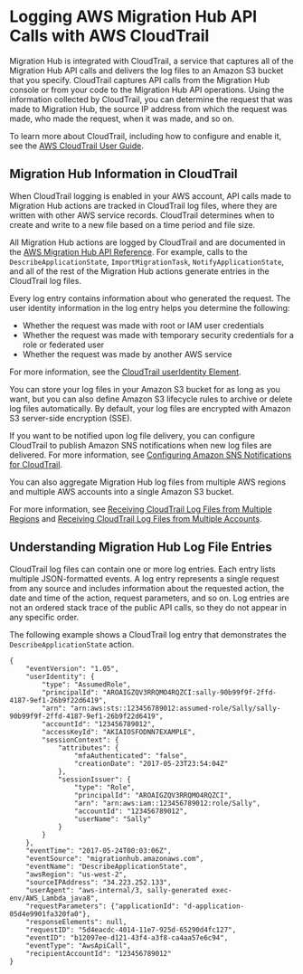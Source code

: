 # Logging AWS Migration Hub API Calls with AWS CloudTrail<a name="logging-using-cloudtrail"></a>

Migration Hub is integrated with CloudTrail, a service that captures all of the Migration Hub API calls and delivers the log files to an Amazon S3 bucket that you specify\. CloudTrail captures API calls from the Migration Hub console or from your code to the Migration Hub API operations\. Using the information collected by CloudTrail, you can determine the request that was made to Migration Hub, the source IP address from which the request was made, who made the request, when it was made, and so on\. 

To learn more about CloudTrail, including how to configure and enable it, see the [AWS CloudTrail User Guide](http://docs.aws.amazon.com/awscloudtrail/latest/userguide/)\.

## Migration Hub Information in CloudTrail<a name="migrationhub-info-in-cloudtrail"></a>

When CloudTrail logging is enabled in your AWS account, API calls made to Migration Hub actions are tracked in CloudTrail log files, where they are written with other AWS service records\. CloudTrail determines when to create and write to a new file based on a time period and file size\.

All Migration Hub actions are logged by CloudTrail and are documented in the [AWS Migration Hub API Reference](http://docs.aws.amazon.com//migrationhub/latest/ug/api-reference.html)\. For example, calls to the  `DescribeApplicationState`, `ImportMigrationTask`, `NotifyApplicationState`, and all of the rest of the Migration Hub actions generate entries in the CloudTrail log files\. 

Every log entry contains information about who generated the request\. The user identity information in the log entry helps you determine the following: 
+ Whether the request was made with root or IAM user credentials
+ Whether the request was made with temporary security credentials for a role or federated user
+ Whether the request was made by another AWS service

For more information, see the [CloudTrail userIdentity Element](http://docs.aws.amazon.com/awscloudtrail/latest/userguide/cloudtrail-event-reference-user-identity.html)\.

You can store your log files in your Amazon S3 bucket for as long as you want, but you can also define Amazon S3 lifecycle rules to archive or delete log files automatically\. By default, your log files are encrypted with Amazon S3 server\-side encryption \(SSE\)\.

If you want to be notified upon log file delivery, you can configure CloudTrail to publish Amazon SNS notifications when new log files are delivered\. For more information, see [Configuring Amazon SNS Notifications for CloudTrail](http://docs.aws.amazon.com/awscloudtrail/latest/userguide/getting_notifications_top_level.html)\.

You can also aggregate Migration Hub log files from multiple AWS regions and multiple AWS accounts into a single Amazon S3 bucket\. 

For more information, see [Receiving CloudTrail Log Files from Multiple Regions](http://docs.aws.amazon.com/awscloudtrail/latest/userguide/cloudtrail-receive-logs-from-multiple-accounts.html) and [Receiving CloudTrail Log Files from Multiple Accounts](http://docs.aws.amazon.com/awscloudtrail/latest/userguide/cloudtrail-receive-logs-from-multiple-accounts.html)\.

## Understanding Migration Hub Log File Entries<a name="understanding-migrationhub-entries"></a>

CloudTrail log files can contain one or more log entries\. Each entry lists multiple JSON\-formatted events\. A log entry represents a single request from any source and includes information about the requested action, the date and time of the action, request parameters, and so on\. Log entries are not an ordered stack trace of the public API calls, so they do not appear in any specific order\. 

The following example shows a CloudTrail log entry that demonstrates the  `DescribeApplicationState` action\.

```
{
    "eventVersion": "1.05",
    "userIdentity": {
        "type": "AssumedRole",
        "principalId": "AROAIGZQV3RRQMO4RQZCI:sally-90b99f9f-2ffd-4187-9ef1-26b9f22d6419",
        "arn": "arn:aws:sts::123456789012:assumed-role/Sally/sally-90b99f9f-2ffd-4187-9ef1-26b9f22d6419",
        "accountId": "123456789012",
        "accessKeyId": "AKIAIOSFODNN7EXAMPLE",
        "sessionContext": {
            "attributes": {
                "mfaAuthenticated": "false",
                "creationDate": "2017-05-23T23:54:04Z"
            },
            "sessionIssuer": {
                "type": "Role",
                "principalId": "AROAIGZQV3RRQMO4RQZCI",
                "arn": "arn:aws:iam::123456789012:role/Sally",
                "accountId": "123456789012",
                "userName": "Sally"
            }
        }
    },
    "eventTime": "2017-05-24T00:03:06Z",
    "eventSource": "migrationhub.amazonaws.com",
    "eventName": "DescribeApplicationState",
    "awsRegion": "us-west-2",
    "sourceIPAddress": "34.223.252.133",
    "userAgent": "aws-internal/3, sally-generated exec-env/AWS_Lambda_java8",
    "requestParameters": {"applicationId": "d-application-05d4e9901fa320fa0"},
    "responseElements": null,
    "requestID": "5d4eacdc-4014-11e7-925d-65290d4fc127",
    "eventID": "b12097ee-d121-43f4-a3f8-ca4aa57e6c94",
    "eventType": "AwsApiCall",
    "recipientAccountId": "123456789012"
}
```
